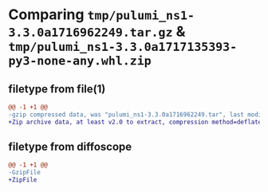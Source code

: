 # Comparing `tmp/pulumi_ns1-3.3.0a1716962249.tar.gz` & `tmp/pulumi_ns1-3.3.0a1717135393-py3-none-any.whl.zip`

## filetype from file(1)

```diff
@@ -1 +1 @@
-gzip compressed data, was "pulumi_ns1-3.3.0a1716962249.tar", last modified: Wed May 29 06:01:46 2024, max compression
+Zip archive data, at least v2.0 to extract, compression method=deflate
```

## filetype from diffoscope

```diff
@@ -1 +1 @@
-GzipFile
+ZipFile
```

